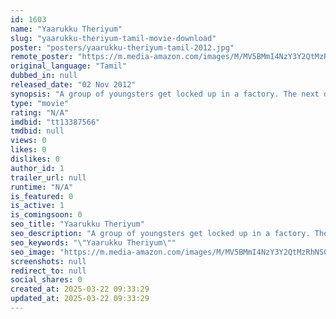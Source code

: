 ```yaml
---
id: 1603
name: "Yaarukku Theriyum"
slug: "yaarukku-theriyum-tamil-movie-download"
poster: "posters/yaarukku-theriyum-tamil-2012.jpg"
remote_poster: "https://m.media-amazon.com/images/M/MV5BMmI4NzY3Y2QtMzRhNS00MGM2LWJhM2YtNjQ3ZDhlM2IyODY3XkEyXkFqcGdeQXVyMTMzMjUyNA@@._V1_SX300.jpg"
original_language: "Tamil"
dubbed_in: null
released_date: "02 Nov 2012"
synopsis: "A group of youngsters get locked up in a factory. The next day, none of them remember anything."
type: "movie"
rating: "N/A"
imdbid: "tt13387566"
tmdbid: null
views: 0
likes: 0
dislikes: 0
author_id: 1
trailer_url: null
runtime: "N/A"
is_featured: 0
is_active: 1
is_comingsoon: 0
seo_title: "Yaarukku Theriyum"
seo_description: "A group of youngsters get locked up in a factory. The next day, none of them remember anything."
seo_keywords: "\"Yaarukku Theriyum\""
seo_image: "https://m.media-amazon.com/images/M/MV5BMmI4NzY3Y2QtMzRhNS00MGM2LWJhM2YtNjQ3ZDhlM2IyODY3XkEyXkFqcGdeQXVyMTMzMjUyNA@@._V1_SX300.jpg"
screenshots: null
redirect_to: null
social_shares: 0
created_at: 2025-03-22 09:33:29
updated_at: 2025-03-22 09:33:29
---
```


